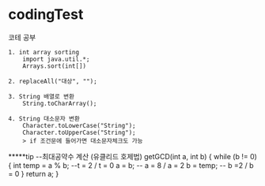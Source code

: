 # codingTest
코테 공부

	1. int array sorting
		import java.util.*;
		Arrays.sort(int[])

	2. replaceAll("대상", "");

	3. String 배열로 변환
		String.toCharArray();

	4. String 대소문자 변환
		Character.toLowerCase("String");
		Character.toUpperCase("String");
		> if 조건문에 들어가면 대소문자체크도 가능








*****tip
	--최대공약수 계산 (유클리드 호제법)
    getGCD(int a, int b) {
        while (b != 0) {
            int temp = a % b; --t = 2 / t = 0
            a = b;  -- a = 8 / a = 2
            b = temp; -- b =2 / b = 0
        }
        return a;
    }
